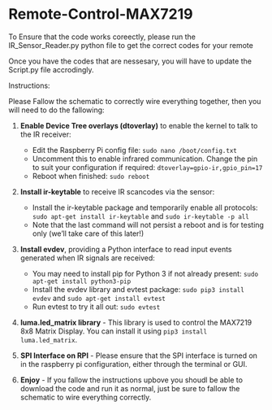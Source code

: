 # Remote-Control-MAX7219

To Ensure that the code works coreectly, please run the IR_Sensor_Reader.py python file to get the correct codes for your remote

Once you have the codes that are nessesary, you will have to update the Script.py file accrodingly.

Instructions:

Please Fallow the schematic to correctly wire everything together, then you will need to do the fallowing:

1. **Enable Device Tree overlays (dtoverlay)** to enable the kernel to talk to the IR receiver:
    - Edit the Raspberry Pi config file: `sudo nano /boot/config.txt`
    - Uncomment this to enable infrared communication. Change the pin to suit your configuration if required: `dtoverlay=gpio-ir,gpio_pin=17`
    - Reboot when finished: `sudo reboot`

2. **Install ir-keytable** to receive IR scancodes via the sensor:
    - Install the ir-keytable package and temporarily enable all protocols: `sudo apt-get install ir-keytable` and `sudo ir-keytable -p all`
    - Note that the last command will not persist a reboot and is for testing only (we’ll take care of this later!)

3. **Install evdev**, providing a Python interface to read input events generated when IR signals are received:
    - You may need to install pip for Python 3 if not already present: `sudo apt-get install python3-pip`
    - Install the evdev library and evtest package: `sudo pip3 install evdev` and `sudo apt-get install evtest`
    - Run evtest to try it all out: `sudo evtest`

4. **luma.led_matrix library** - This library is used to control the MAX7219 8x8 Matrix Display. You can install it using `pip3 install luma.led_matrix`.

5. **SPI Interface on RPI** - Please ensure that the SPI interface is turned on in the raspberry pi configuration, either through the terminal or GUI.

6. **Enjoy** - If you fallow the instructions upbove you shoudl be able to download the code and run it as normal, just be sure to fallow the schematic to wire everything correctly. 
